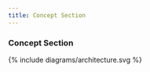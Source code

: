 ```yaml
---
title: Concept Section
---
```


### Concept Section 

<div class="diagram">
    {% include diagrams/architecture.svg %}
</div>